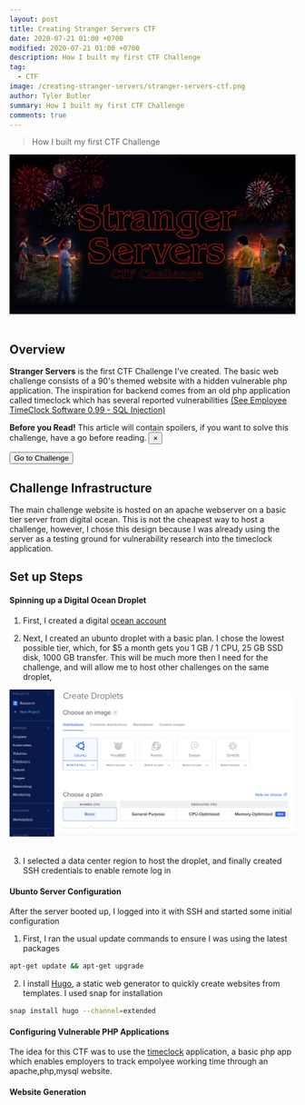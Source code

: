```yaml
---
layout: post
title: Creating Stranger Servers CTF
date: 2020-07-21 01:00 +0700
modified: 2020-07-21 01:00 +0700
description: How I built my first CTF Challenge
tag:
  - CTF
image: /creating-stranger-servers/stranger-servers-ctf.png
author: Tyler Butler
summary: How I built my first CTF Challenge
comments: true
---
```

> How I built my first CTF Challenge

<div class="row mt-3">
    <div class="center">
        <img class="img-fluid rounded z-depth-1" src="stranger-servers-ctf.png">
    </div>
</div>
<br/>

## Overview

**Stranger Servers** is the first CTF Challenge I've created. The basic web challenge consists of a 90's themed website with a hidden vulnerable php application. The inspiration for backend comes from an old php application called timeclock which  has several reported vulnerabilities [(See Employee TimeClock Software 0.99 - SQL Injection)](https://www.exploit-db.com/exploits/39427)  

<div class="alert alert-danger alert-dismissible fade show" role="alert" >
  <strong class="text-dark">Before you Read!</strong> This article will contain spoilers, if you want to solve this challenge, have a go before reading.
  <button type="button" class="close" data-dismiss="alert" aria-label="Close">
    <span aria-hidden="true">&times;</span>
  </button>
</div>  

<a href="https://0x90skids.com/ctf/"><button type="button" class="btn btn-dark">Go to Challenge</button>
</a> 


## Challenge Infrastructure 

The main challenge website is hosted on an apache webserver on a basic tier server from digital ocean. This is not the cheapest way to host a challenge, however, I chose this design because I was already using the server as a testing ground for vulnerability research into the timeclock application. 

## Set up Steps 

#### Spinning up a Digital Ocean Droplet

1) First, I created a digital [ocean account ](https://www.digitalocean.com/)      
  
2) Next, I created an ubunto droplet with a basic plan. I chose the lowest possible tier, which, for $5 a month gets you 1 GB / 1 CPU, 25 GB SSD disk, 1000 GB transfer. This will be much more then I need for the challenge, and will allow me to host other challenges on the same droplet,


<div class="row mt-3">
    <div class="center">
        <img class="img-fluid rounded z-depth-1" src="stranger-servers-1.png">
    </div>
</div>
<br/>  

3) I selected a data center region to host the droplet, and finally created SSH credentials to enable remote log in

#### Ubunto Server Configuration  

After the server booted up, I logged into it with SSH and started some initial configuration   

1)  First, I ran the usual update commands to ensure I was using the latest packages 

```bash
apt-get update && apt-get upgrade
```

2) I install [Hugo](https://gohugo.io/), a static web generator to quickly create websites from templates. I used snap for installation

```bash
snap install hugo --channel=extended
```


#### Configuring Vulnerable PHP Applications
The idea for this CTF was to use the [timeclock](http://timeclock-software.net/) application, a basic php app which enables employers to track empolyee working time through an apache,php,mysql website. 


#### Website Generation

